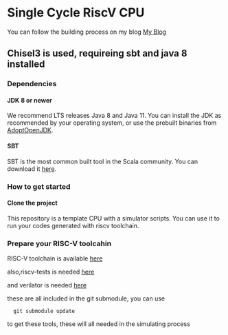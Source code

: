Single Cycle RiscV CPU
=======================

You can follow the building process on my blog [My Blog](https://dupeiran.tech/index.php/2021/06/01/risc-v-cpu-%e7%bc%96%e5%86%99-0x00/)

## Chisel3 is used, requireing sbt and java 8 installed

### Dependencies

#### JDK 8 or newer

We recommend LTS releases Java 8 and Java 11. You can install the JDK as recommended by your operating system, or use the prebuilt binaries from [AdoptOpenJDK](https://adoptopenjdk.net/).

#### SBT

SBT is the most common built tool in the Scala community. You can download it [here](https://www.scala-sbt.org/download.html).  

### How to get started

#### Clone the project

This repository is a template CPU with a simulator scripts. You can use it to run your codes generated with riscv toolchain.

### Prepare your RISC-V toolcahin

RISC-V toolchain is available [here](https://github.com/riscv/riscv-gnu-toolchain)

also,riscv-tests is needed [here](https://github.com/riscv/riscv-tests)

and verilator is needed [here](https://github.com/verilator/verilator)

these are all included in the git submodule, you can use

```git
  git submodule update
```

to get these tools, these will all needed in the simulating process

